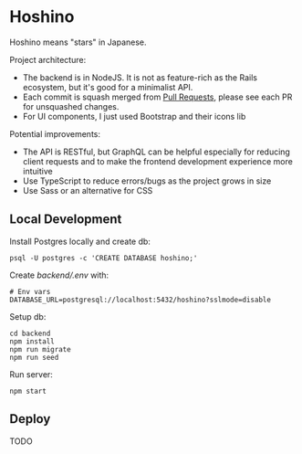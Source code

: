 # Hoshino

Hoshino means "stars" in Japanese.

Project architecture:
- The backend is in NodeJS. It is not as feature-rich as the Rails ecosystem, but it's good for a minimalist API.
- Each commit is squash merged from [Pull Requests](https://github.com/one-shots/hoshino/pulls), please see each PR for unsquashed changes.
- For UI components, I just used Bootstrap and their icons lib

Potential improvements:
- The API is RESTful, but GraphQL can be helpful especially for reducing client requests and to make the frontend development experience more intuitive
- Use TypeScript to reduce errors/bugs as the project grows in size
- Use Sass or an alternative for CSS

## Local Development

Install Postgres locally and create db:

```shell script
psql -U postgres -c 'CREATE DATABASE hoshino;'
```

Create _backend/.env_ with:

```shell script
# Env vars
DATABASE_URL=postgresql://localhost:5432/hoshino?sslmode=disable
``` 

Setup db:

```shell script
cd backend
npm install
npm run migrate
npm run seed
```

Run server:

```shell script
npm start
```

## Deploy

TODO